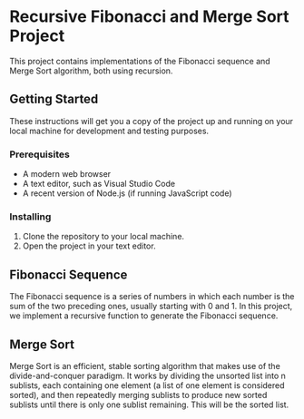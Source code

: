 # Recursive Fibonacci and Merge Sort Project

This project contains implementations of the Fibonacci sequence and Merge Sort algorithm, both using recursion.

## Getting Started

These instructions will get you a copy of the project up and running on your local machine for development and testing purposes.

### Prerequisites

- A modern web browser
- A text editor, such as Visual Studio Code
- A recent version of Node.js (if running JavaScript code)

### Installing

1. Clone the repository to your local machine.
2. Open the project in your text editor.

## Fibonacci Sequence

The Fibonacci sequence is a series of numbers in which each number is the sum of the two preceding ones, usually starting with 0 and 1. In this project, we implement a recursive function to generate the Fibonacci sequence.

## Merge Sort

Merge Sort is an efficient, stable sorting algorithm that makes use of the divide-and-conquer paradigm. It works by dividing the unsorted list into n sublists, each containing one element (a list of one element is considered sorted), and then repeatedly merging sublists to produce new sorted sublists until there is only one sublist remaining. This will be the sorted list.
